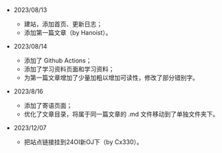 - 2023/08/13
	- 建站，添加首页、更新日志；
	- 添加第一篇文章（by Hanoist）。
- 2023/08/14
	- 添加了 Github Actions；
	- 添加了学习资料页面和学习资料；
	- 为第一篇文章增加了少量加粗以增加可读性，修改了部分错别字。

- 2023/8/16
	- 添加了寄语页面；
	- 优化了文章目录，将属于同一篇文章的 .md 文件移动到了单独文件夹下。

- 2023/12/07
	- 把站点链接挂到24OI新OJ下（by Cx330）。